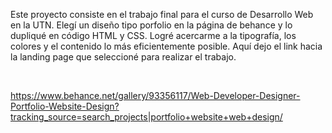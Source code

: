 <p>Este proyecto consiste en el trabajo final para el curso de Desarrollo Web en la UTN. Elegí un diseño tipo porfolio en la página de behance y lo dupliqué en código HTML y CSS. Logré acercarme a la tipografía, los colores y el contenido lo más eficientemente posible. Aquí dejo el link hacia la landing page que seleccioné para realizar el trabajo.</p>
<br>

https://www.behance.net/gallery/93356117/Web-Developer-Designer-Portfolio-Website-Design?tracking_source=search_projects|portfolio+website+web+design/
